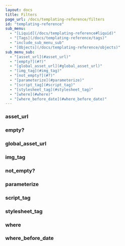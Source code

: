 ```yaml
---
layout: docs
title: Filters
page_url: /docs/templating-reference/filters
id: "templating-reference"
sub_menu:
  - "[Liquid](/docs/templating-reference#liquid)"
  - "[Tags](/docs/templating-reference/tags)"
  - "include_sub_menu_sub"
  - "[Objects](/docs/templating-reference/objects)"
sub_menu_sub:
  - "[asset_url](#asset_url)"
  - "[empty?](#?)"
  - "[global_asset_url](#global_asset_url)"
  - "[img_tag](#img_tag)"
  - "[not_empty?](#?)"
  - "[parameterize](#parameterize)"
  - "[script_tag](#script_tag)"
  - "[stylesheet_tag](#stylesheet_tag)"
  - "[where](#where)"
  - "[where_before_date](#where_before_date)"
---
```


### asset_url

### empty?

### global_asset_url

### img_tag

### not_empty?

### parameterize

### script_tag

### stylesheet_tag

### where

### where_before_date
